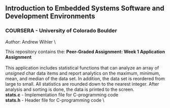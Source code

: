 ## Introduction to Embedded Systems Software and Development Environments
### COURSERA - University of Colorado Boulder

*Author*: Andrew Wihler \

This repository contains the: 
**Peer-Graded Assignment: Week 1 Application Assignment** \
\
This application includes statistical functions that can analyze an array of *unsigned* char data items and report analytics on the maximum, minimum, mean, and median of the data set. In addition, the data set is reordered from large to small. All statistics are rounded down to the nearest integer. After analysis and sorting is done, the data is printed to the screen.
\
**stats.c** - Implementation file for C-programming code \
**stats.h** - Header file for C-programming code \

